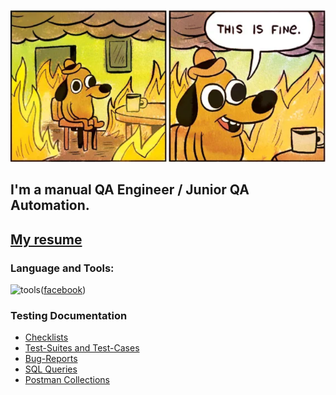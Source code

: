 [![Header](https://github.com/arteeem13/arteeem13/blob/main/picture/logo.PNG)]([facebook](https://www.facebook.com/profile.php?id=100006304240925))

## I'm a manual QA Engineer / Junior QA Automation. 

## [My resume](https://drive.google.com/file/d/1HaeXlUL-Wttj7Vw5niHmE1ggbuYMVVBs/view?usp=sharing/)

### Language and Tools:

![tools](https://user-images.githubusercontent.com/96816498/195422676-b4a9c5da-eaeb-4fb9-ad55-10ae5069da5e.png)([facebook](https://www.facebook.com/profile.php?id=100006304240925))


### Testing Documentation

- [Checklists](https://github.com/artichokeee/checklist)
- [Test-Suites and Test-Cases](https://github.com/artichokeee/test-cases)
- [Bug-Reports](https://github.com/artichokeee/bug-reports)
- [SQL Queries](https://github.com/artichokeee/SQL)
- [Postman Collections](https://github.com/artichokeee/postman)
